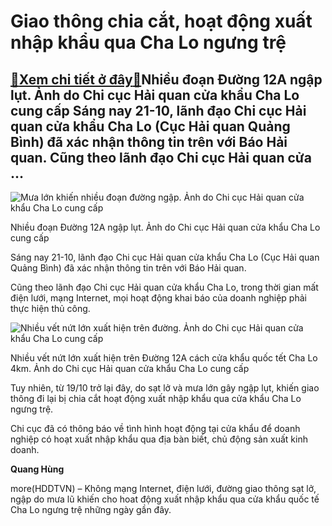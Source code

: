 Giao thông chia cắt, hoạt động xuất nhập khẩu qua Cha Lo ngưng trệ
==================================================================

[:gift:Xem chi tiết ở đây:gift:](https://hddtvn.com/giao-thong-chia-cat-hoat-dong-xuat-nhap-khau-qua-cha-lo-ngung-tre/)Nhiều đoạn Đường 12A ngập lụt. Ảnh do Chi cục Hải quan cửa khẩu Cha Lo cung cấp Sáng nay 21-10, lãnh đạo Chi cục Hải quan cửa khẩu Cha Lo (Cục Hải quan Quảng Bình) đã xác nhận thông tin trên với Báo Hải quan. Cũng theo lãnh đạo Chi cục Hải quan cửa …
----------------------------------------------------------------------------------------------------------------------------------------------------------------------------------------------------------------------------------------------------------





![Mưa lớn khiến nhiều đoạn đường ngập. Ảnh do Chi cục Hải quan cửa khẩu Cha Lo cung cấp](https://hddtvn.com/wp-content/uploads/2021/01/3558_ch_lao.jpg "Mưa lớn khiến nhiều đoạn đường ngập. Ảnh do Chi cục Hải quan cửa khẩu Cha Lo cung cấp")


Nhiều đoạn Đường 12A ngập lụt. Ảnh do Chi cục Hải quan cửa khẩu Cha Lo cung cấp



Sáng nay 21-10, lãnh đạo Chi cục Hải quan cửa khẩu Cha Lo (Cục Hải quan Quảng Bình) đã xác nhận thông tin trên với Báo Hải quan.


Cũng theo lãnh đạo Chi cục Hải quan cửa khẩu Cha Lo, trong thời gian mất điện lưới, mạng Internet, mọi hoạt động khai báo của doanh nghiệp phải thực hiện thủ công.





![Nhiều vết nứt lớn xuất hiện trên đường. Ảnh do Chi cục Hải quan cửa khẩu Cha Lo cung cấp](https://hddtvn.com/wp-content/uploads/2021/01/3600_z2137029065289_d94f0d6c001b2e83dd8ecfc6000c5f15.jpg "Nhiều vết nứt lớn xuất hiện trên đường. Ảnh do Chi cục Hải quan cửa khẩu Cha Lo cung cấp")


Nhiều vết nứt lớn xuất hiện trên Đường 12A cách cửa khẩu quốc tết Cha Lo 4km. Ảnh do Chi cục Hải quan cửa khẩu Cha Lo cung cấp



Tuy nhiên, từ 19/10 trở lại đây, do sạt lở và mưa lớn gây ngập lụt, khiến giao thông đi lại bị chia cắt hoạt động xuất nhập khẩu qua cửa khẩu Cha Lo ngưng trệ.


Chi cục đã có thông báo về tình hình hoạt động tại cửa khẩu để doanh nghiệp có hoạt xuất nhập khẩu qua địa bàn biết, chủ động sản xuất kinh doanh.




**Quang Hùng**



more(HDDTVN) – Không mạng Internet, điện lưới, đường giao thông sạt lở, ngập do mưa lũ khiến cho hoat động xuất nhập khẩu qua cửa khẩu quốc tế Cha Lo ngưng trệ những ngày gần đây.

